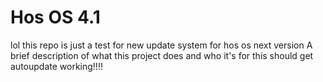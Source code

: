 # Hos OS 4.1
lol this repo is just a test for new update system for hos os next version 
A brief description of what this project does and who it's for this should get autoupdate working!!!!
